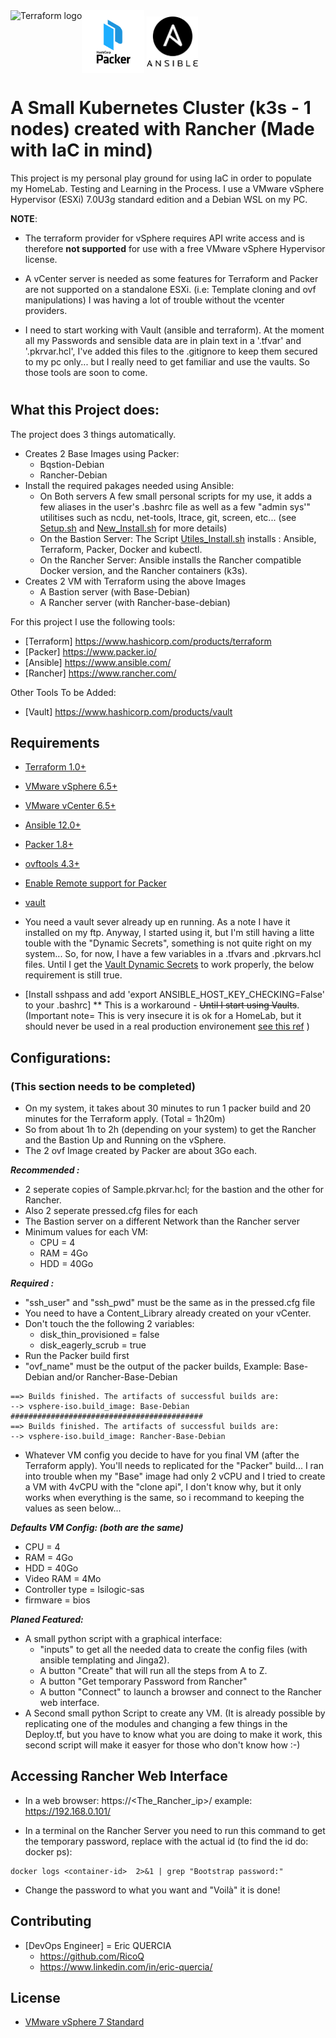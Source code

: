 <a href="https://terraform.io">
    <img src="./Terraform/.terraform.png" alt="Terraform logo" title="Terraform" align="left" height="100" />
</a>
<b href="https://www.packer.io/">
    <img src="./Packer/.packer.png" alt="Packer logo" title="Packer" align="center" height="100" /> 
</b>
<c href="https://www.ansible.com/">
    <img src="./Ansible/.ansible.png" alt="Ansible logo" title="Ansible" align="center" height="80" /> 
</c>

# A Small Kubernetes Cluster (k3s - 1 nodes) created with Rancher (Made with IaC in mind)

This project is my personal play ground for using IaC in order to populate my HomeLab. Testing and Learning in the Process. I use a VMware vSphere Hypervisor (ESXi) 7.0U3g standard edition and a Debian WSL on my PC. 

**NOTE**: 
- The terraform provider for vSphere requires API write access and is therefore **not supported** for use with a free VMware vSphere Hypervisor license.

- A vCenter server is needed as some features for Terraform and Packer are not supported on a standalone ESXi. (i.e: Template cloning and ovf manipulations) I was having a lot of trouble without the vcenter providers.

- I need to start working with Vault (ansible and terraform). At the moment all my Passwords and sensible data are in plain text in a '.tfvar' and '.pkrvar.hcl', I've added this files to the .gitignore to keep them secured to my pc only... but I really need to get familiar and use the vaults. So those tools are soon to come.

#
## What this Project does:
The project does 3 things automatically. 
- Creates 2 Base Images using Packer: 
    - Bqstion-Debian 
    - Rancher-Debian
- Install the required pakages needed using Ansible:
    - On Both servers A few small personal scripts for my use, it adds a few aliases in the user's .bashrc file as well as a few "admin sys'" utilitises such as ncdu, net-tools, ltrace, git, screen, etc... (see [Setup.sh](./Ansible/files/Scripts/Setup.sh) and [New_Install.sh](./Ansible/files/Scripts/New_Install.sh) for more details) 
    - On the Bastion Server: The Script [Utiles_Install.sh](./Ansible/files/Scripts/Utiles_Install.sh) installs : Ansible, Terraform, Packer, Docker and kubectl.
    - On the Rancher Server: Ansible installs the Rancher compatible Docker version, and the Rancher containers (k3s). 
- Creates 2 VM with Terraform using the above Images
    - A Bastion server (with Base-Debian)
    - A Rancher server (with Rancher-base-debian) 


For this project I use the following tools:

* [Terraform] https://www.hashicorp.com/products/terraform
* [Packer] https://www.packer.io/
* [Ansible] https://www.ansible.com/
* [Rancher] https://www.rancher.com/

Other Tools To be Added:
* [Vault] https://www.hashicorp.com/products/vault

## Requirements

* [Terraform 1.0+](https://developer.hashicorp.com/terraform/tutorials/aws-get-started/install-cli)

* [VMware vSphere 6.5+](https://customerconnect.vmware.com/downloads/details?downloadGroup=ESXI65U3A&productId=614&rPId=102857)

* [VMware vCenter 6.5+](https://customerconnect.vmware.com/downloads/details?downloadGroup=VC65U3U&productId=614&rPId=102857)

* [Ansible 12.0+](https://docs.ansible.com/ansible/latest/installation_guide/intro_installation.html)

* [Packer 1.8+](https://developer.hashicorp.com/packer/tutorials/docker-get-started/get-started-install-cli)

* [ovftools 4.3+](https://docs.vmware.com/en/VMware-Telco-Cloud-Operations/1.4.0/deployment-guide-140/GUID-95301A42-F6F6-4BA9-B3A0-A86A268754B6.html)

* [Enable Remote support for Packer](https://developer.hashicorp.com/packer/plugins/builders/vmware/iso#building-on-a-remote-vsphere-hypervisor)

* [vault](https://www.vaultproject.io/)

* You need a vault sever already up en running. As a note I have it installed on my ftp. Anyway, I started using it, but I'm still having a litte touble with the "Dynamic Secrets", something is not quite right on my system... So, for now, I have a few variables in a .tfvars and .pkrvars.hcl files. Until I get the [Vault Dynamic Secrets](https://developer.hashicorp.com/vault/tutorials/getting-started/getting-started-dynamic-secrets) to work properly, the below requirement is still true.  

* [Install sshpass and add 'export ANSIBLE_HOST_KEY_CHECKING=False' to your .bashrc] 
 ** This is a workaround - ~~Until I start using Vaults~~. (Important note= This is very insecure it is ok for a HomeLab, but it should never be used in a real production environement [see this ref](https://stackoverflow.com/questions/42462435/ansible-provisioning-error-using-a-ssh-password-instead-of-a-key-is-not-possibl) )

## Configurations: 
### (This section needs to be completed)
- On my system, it takes about 30 minutes to run 1 packer build and 20 minutes for the Terraform apply. (Total = 1h20m) 
- So from about 1h to 2h (depending on your system) to get the Rancher and the Bastion Up and Running on the vSphere. 
- The 2 ovf Image created by Packer are about 3Go each.

***Recommended :*** 

- 2 seperate copies of Sample.pkrvar.hcl; for the bastion and the other for Rancher.
- Also 2 seperate pressed.cfg files for each
- The Bastion server on a different Network than the Rancher server
- Minimum values for each VM:
    - CPU = 4
    - RAM = 4Go 
    - HDD = 40Go

***Required :***

- "ssh_user" and "ssh_pwd" must be the same as in the pressed.cfg file
- You need to have a Content_Library already created on your vCenter.
- Don't touch the the following 2 variables:
    - disk_thin_provisioned = false
    - disk_eagerly_scrub  = true
- Run the Packer build first
- "ovf_name" must be the output of the packer builds, Example: Base-Debian and/or Rancher-Base-Debian 

```
==> Builds finished. The artifacts of successful builds are:
--> vsphere-iso.build_image: Base-Debian
###########################################
==> Builds finished. The artifacts of successful builds are:
--> vsphere-iso.build_image: Rancher-Base-Debian
```

- Whatever VM config you decide to have for you final VM (after the Terraform apply). You'll  needs to replicated for the "Packer" build... I ran into trouble when my "Base" image had only 2 vCPU and I tried to create a VM with 4vCPU with the "clone api", I don't know why, but it only works when everything is the same, so i recommand to keeping the values as seen below... 

***Defaults VM Config: (both are the same)***
- CPU = 4
- RAM = 4Go 
- HDD = 40Go
- Video RAM = 4Mo
- Controller type = lsilogic-sas
- firmware = bios

***Planed Featured:***

- A small python script with a graphical interface: 
    - "inputs" to get all the needed data to create the config files (with ansible templating and Jinga2).
    - A button "Create" that will run all the steps from A to Z.
    - A button "Get temporary Password from Rancher" 
    - A button "Connect" to launch a browser and connect to the Rancher web interface.
- A Second small python Script to create any VM. (It is already possible by replicating one of the modules and changing a few things in the Deploy.tf, but you have to know what you are doing to make it work, this second script will make it easyer for those who don't know how :-)

## Accessing Rancher Web Interface

- In a web browser: https://<The_Rancher_ip>/ example: https://192.168.0.101/

- In a terminal on the Rancher Server you need to run this command to get the temporary password, replace <container-id> with the actual id (to find the id do: docker ps): 

```
docker logs <container-id>  2>&1 | grep "Bootstrap password:"
```

- Change the password to what you want and "Voilà" it is done!


## Contributing

* [DevOps Engineer] = Eric QUERCIA
    * https://github.com/RicoQ
    * https://www.linkedin.com/in/eric-quercia/

## License

* [VMware vSphere 7 Standard](https://store-fr.vmware.com/vmware-vsphere-standard-5655042100.html)
